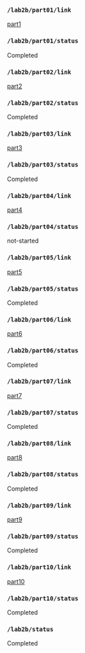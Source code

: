 ### `/lab2b/part01/link`
[part1](https://github.com/ChiYuan9/ESE5190-Lab2B/tree/main/lab/part1)
### `/lab2b/part01/status`
Completed
### `/lab2b/part02/link`
[part2](https://github.com/ChiYuan9/ESE5190-Lab2B/tree/main/lab/part2)
### `/lab2b/part02/status`
Completed
### `/lab2b/part03/link`
[part3](https://github.com/ChiYuan9/ESE5190-Lab2B/tree/main/lab/part3)
### `/lab2b/part03/status`
Completed
### `/lab2b/part04/link`
[part4](https://github.com/ChiYuan9/ESE5190-Lab2B/tree/main/lab/part4)
### `/lab2b/part04/status`
not-started
### `/lab2b/part05/link`
[part5](https://github.com/ChiYuan9/ESE5190-Lab2B/tree/main/lab/part5)
### `/lab2b/part05/status`
Completed
### `/lab2b/part06/link`
[part6](https://github.com/ChiYuan9/ESE5190-Lab2B/tree/main/lab/part6)
### `/lab2b/part06/status`
Completed
### `/lab2b/part07/link`
[part7](https://github.com/ChiYuan9/ESE5190-Lab2B/tree/main/lab/part7)
### `/lab2b/part07/status`
Completed
### `/lab2b/part08/link`
[part8](https://github.com/ChiYuan9/ESE5190-Lab2B/tree/main/lab/part8)
### `/lab2b/part08/status`
Completed
### `/lab2b/part09/link`
[part9](https://github.com/ChiYuan9/ESE5190-Lab2B/tree/main/lab/part9)
### `/lab2b/part09/status`
Completed
### `/lab2b/part10/link`
[part10](https://github.com/ChiYuan9/ESE5190-Lab2B/tree/main/lab/part10)
### `/lab2b/part10/status`
Completed
### `/lab2b/status`
Completed
